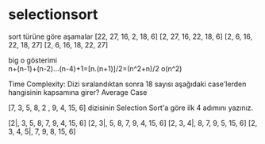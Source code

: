 # selectionsort

sort türüne göre aşamalar
[22, 27, 16, 2, 18, 6]
  [2, 27, 16, 22, 18, 6]
      [2, 6, 16, 22, 18, 27]
          [2, 6, 16, 18, 22, 27]
          
big o gösterimi          
n+(n-1)+(n-2)...(n-4)+1=[n.(n+1)]/2=(n^2+n)/2
o(n^2)
          
          
Time Complexity: Dizi sıralandıktan sonra 18 sayısı aşağıdaki case'lerden hangisinin kapsamına girer?
Average Case          



[7, 3, 5, 8, 2 , 9, 4, 15, 6] dizisinin Selection Sort'a göre ilk 4 adımını yazınız.


[2|, 3, 5, 8, 7, 9, 4, 15, 6]
  [2, 3|, 5, 8, 7, 9, 4, 15, 6]
      [2, 3, 4|, 8, 7, 9, 5, 15, 6]
          [2, 3, 4, 5|, 7, 9, 8, 15, 6]

